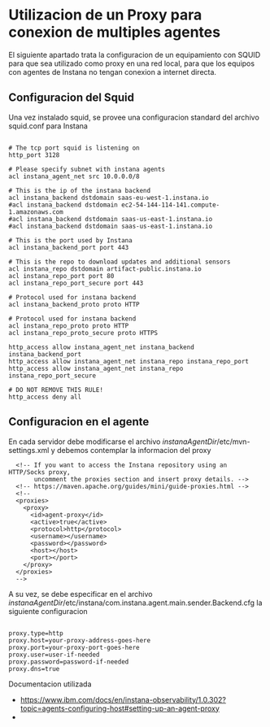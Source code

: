 Utilizacion de un Proxy para conexion de multiples agentes
=

El siguiente apartado trata la configuracion de un equipamiento con SQUID para que sea utilizado como proxy en una red local, para que los equipos con agentes de Instana no tengan conexion a internet directa.

Configuracion del Squid
-

Una vez instalado squid, se provee una configuracion standard del archivo squid.conf para Instana

```

# The tcp port squid is listening on
http_port 3128

# Please specify subnet with instana agents
acl instana_agent_net src 10.0.0.0/8

# This is the ip of the instana backend
acl instana_backend dstdomain saas-eu-west-1.instana.io
#acl instana_backend dstdomain ec2-54-144-114-141.compute-1.amazonaws.com
#acl instana_backend dstdomain saas-us-east-1.instana.io
#acl instana_backend dstdomain saas-us-east-1.instana.io

# This is the port used by Instana
acl instana_backend_port port 443

# This is the repo to download updates and additional sensors
acl instana_repo dstdomain artifact-public.instana.io
acl instana_repo_port port 80
acl instana_repo_port_secure port 443

# Protocol used for instana backend
acl instana_backend_proto proto HTTP

# Protocol used for instana backend
acl instana_repo_proto proto HTTP
acl instana_repo_proto_secure proto HTTPS

http_access allow instana_agent_net instana_backend instana_backend_port
http_access allow instana_agent_net instana_repo instana_repo_port
http_access allow instana_agent_net instana_repo instana_repo_port_secure

# DO NOT REMOVE THIS RULE!
http_access deny all

```


Configuracion en el agente
-

En cada servidor debe modificarse el archivo *instanaAgentDir*/etc/mvn-settings.xml y debemos contemplar la informacion del proxy

```
  <!-- If you want to access the Instana repository using an HTTP/Socks proxy,
       uncomment the proxies section and insert proxy details. -->
  <!-- https://maven.apache.org/guides/mini/guide-proxies.html -->
  <!--
  <proxies>
    <proxy>
      <id>agent-proxy</id>
      <active>true</active>
      <protocol>http</protocol>
      <username></username>
      <password></password>
      <host></host>
      <port></port>
    </proxy>
  </proxies>
  -->

```

A su vez, se debe especificar en el archivo *instanaAgentDir*/etc/instana/com.instana.agent.main.sender.Backend.cfg la siguiente configuracion

```

proxy.type=http
proxy.host=your-proxy-address-goes-here
proxy.port=your-proxy-port-goes-here
proxy.user=user-if-needed
proxy.password=password-if-needed
proxy.dns=true

```


Documentacion utilizada

- https://www.ibm.com/docs/en/instana-observability/1.0.302?topic=agents-configuring-host#setting-up-an-agent-proxy
- 
